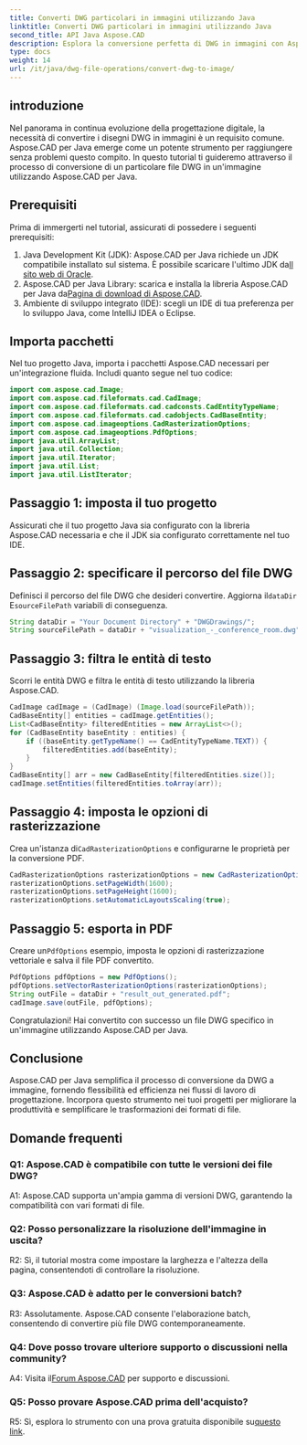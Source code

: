 ```yaml
---
title: Converti DWG particolari in immagini utilizzando Java
linktitle: Converti DWG particolari in immagini utilizzando Java
second_title: API Java Aspose.CAD
description: Esplora la conversione perfetta di DWG in immagini con Aspose.CAD per Java. Segui la nostra guida passo passo per trasformazioni efficienti dei formati di file.
type: docs
weight: 14
url: /it/java/dwg-file-operations/convert-dwg-to-image/
---
```

## introduzione

Nel panorama in continua evoluzione della progettazione digitale, la necessità di convertire i disegni DWG in immagini è un requisito comune. Aspose.CAD per Java emerge come un potente strumento per raggiungere senza problemi questo compito. In questo tutorial ti guideremo attraverso il processo di conversione di un particolare file DWG in un'immagine utilizzando Aspose.CAD per Java.

## Prerequisiti

Prima di immergerti nel tutorial, assicurati di possedere i seguenti prerequisiti:
1.  Java Development Kit (JDK): Aspose.CAD per Java richiede un JDK compatibile installato sul sistema. È possibile scaricare l'ultimo JDK da[Il sito web di Oracle](https://www.oracle.com/java/technologies/javase-downloads.html).
2.  Aspose.CAD per Java Library: scarica e installa la libreria Aspose.CAD per Java da[Pagina di download di Aspose.CAD](https://releases.aspose.com/cad/java/).
3. Ambiente di sviluppo integrato (IDE): scegli un IDE di tua preferenza per lo sviluppo Java, come IntelliJ IDEA o Eclipse.

## Importa pacchetti

Nel tuo progetto Java, importa i pacchetti Aspose.CAD necessari per un'integrazione fluida. Includi quanto segue nel tuo codice:

```java
import com.aspose.cad.Image;
import com.aspose.cad.fileformats.cad.CadImage;
import com.aspose.cad.fileformats.cad.cadconsts.CadEntityTypeName;
import com.aspose.cad.fileformats.cad.cadobjects.CadBaseEntity;
import com.aspose.cad.imageoptions.CadRasterizationOptions;
import com.aspose.cad.imageoptions.PdfOptions;
import java.util.ArrayList;
import java.util.Collection;
import java.util.Iterator;
import java.util.List;
import java.util.ListIterator;
```

## Passaggio 1: imposta il tuo progetto

Assicurati che il tuo progetto Java sia configurato con la libreria Aspose.CAD necessaria e che il JDK sia configurato correttamente nel tuo IDE.

## Passaggio 2: specificare il percorso del file DWG

Definisci il percorso del file DWG che desideri convertire. Aggiorna il`dataDir` E`sourceFilePath` variabili di conseguenza.

```java
String dataDir = "Your Document Directory" + "DWGDrawings/";
String sourceFilePath = dataDir + "visualization_-_conference_room.dwg";
```

## Passaggio 3: filtra le entità di testo

Scorri le entità DWG e filtra le entità di testo utilizzando la libreria Aspose.CAD.

```java
CadImage cadImage = (CadImage) (Image.load(sourceFilePath));
CadBaseEntity[] entities = cadImage.getEntities();
List<CadBaseEntity> filteredEntities = new ArrayList<>();
for (CadBaseEntity baseEntity : entities) {
    if ((baseEntity.getTypeName() == CadEntityTypeName.TEXT)) {
        filteredEntities.add(baseEntity);
    }
}
CadBaseEntity[] arr = new CadBaseEntity[filteredEntities.size()];
cadImage.setEntities(filteredEntities.toArray(arr));
```

## Passaggio 4: imposta le opzioni di rasterizzazione

 Crea un'istanza di`CadRasterizationOptions` e configurarne le proprietà per la conversione PDF.

```java
CadRasterizationOptions rasterizationOptions = new CadRasterizationOptions();
rasterizationOptions.setPageWidth(1600);
rasterizationOptions.setPageHeight(1600);
rasterizationOptions.setAutomaticLayoutsScaling(true);
```

## Passaggio 5: esporta in PDF

 Creare un`PdfOptions` esempio, imposta le opzioni di rasterizzazione vettoriale e salva il file PDF convertito.

```java
PdfOptions pdfOptions = new PdfOptions();
pdfOptions.setVectorRasterizationOptions(rasterizationOptions);
String outFile = dataDir + "result_out_generated.pdf";
cadImage.save(outFile, pdfOptions);
```

Congratulazioni! Hai convertito con successo un file DWG specifico in un'immagine utilizzando Aspose.CAD per Java.

## Conclusione

Aspose.CAD per Java semplifica il processo di conversione da DWG a immagine, fornendo flessibilità ed efficienza nei flussi di lavoro di progettazione. Incorpora questo strumento nei tuoi progetti per migliorare la produttività e semplificare le trasformazioni dei formati di file.

## Domande frequenti

### Q1: Aspose.CAD è compatibile con tutte le versioni dei file DWG?

A1: Aspose.CAD supporta un'ampia gamma di versioni DWG, garantendo la compatibilità con vari formati di file.

### Q2: Posso personalizzare la risoluzione dell'immagine in uscita?

R2: Sì, il tutorial mostra come impostare la larghezza e l'altezza della pagina, consentendoti di controllare la risoluzione.

### Q3: Aspose.CAD è adatto per le conversioni batch?

R3: Assolutamente. Aspose.CAD consente l'elaborazione batch, consentendo di convertire più file DWG contemporaneamente.

### Q4: Dove posso trovare ulteriore supporto o discussioni nella community?

 A4: Visita il[Forum Aspose.CAD](https://forum.aspose.com/c/cad/19) per supporto e discussioni.

### Q5: Posso provare Aspose.CAD prima dell'acquisto?

 R5: Sì, esplora lo strumento con una prova gratuita disponibile su[questo link](https://releases.aspose.com/).
